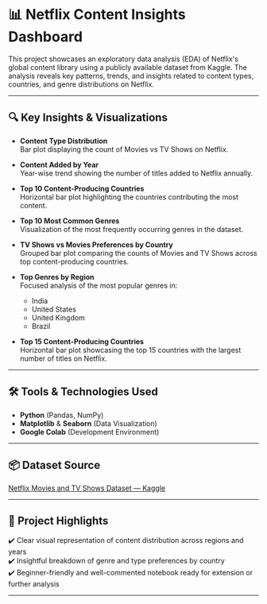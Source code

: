 # 📊 Netflix Content Insights Dashboard

This project showcases an exploratory data analysis (EDA) of Netflix's global content library using a publicly available dataset from Kaggle. The analysis reveals key patterns, trends, and insights related to content types, countries, and genre distributions on Netflix.

---

## 🔍 Key Insights & Visualizations

- **Content Type Distribution**  
  Bar plot displaying the count of Movies vs TV Shows on Netflix.

- **Content Added by Year**  
  Year-wise trend showing the number of titles added to Netflix annually.

- **Top 10 Content-Producing Countries**  
  Horizontal bar plot highlighting the countries contributing the most content.

- **Top 10 Most Common Genres**  
  Visualization of the most frequently occurring genres in the dataset.

- **TV Shows vs Movies Preferences by Country**  
  Grouped bar plot comparing the counts of Movies and TV Shows across top content-producing countries.

- **Top Genres by Region**  
  Focused analysis of the most popular genres in:
  - India
  - United States
  - United Kingdom
  - Brazil

- **Top 15 Content-Producing Countries**  
  Horizontal bar plot showcasing the top 15 countries with the largest number of titles on Netflix.

---

## 🛠️ Tools & Technologies Used

- **Python** (Pandas, NumPy)
- **Matplotlib** & **Seaborn** (Data Visualization)
- **Google Colab** (Development Environment)

---

## 📦 Dataset Source

[Netflix Movies and TV Shows Dataset — Kaggle](https://www.kaggle.com/datasets/shivamb/netflix-shows)

---

## 📌 Project Highlights

✔️ Clear visual representation of content distribution across regions and years  
✔️ Insightful breakdown of genre and type preferences by country  
✔️ Beginner-friendly and well-commented notebook ready for extension or further analysis

---



